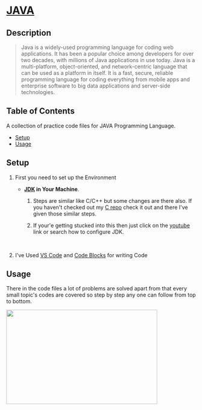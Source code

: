 # **[JAVA](https://www.java.com/en/download/)**

## **Description**

> Java is a widely-used programming language for coding web applications. It has been a popular choice among developers for over two decades, with millions of Java applications in use today. Java is a multi-platform, object-oriented, and network-centric language that can be used as a platform in itself. It is a fast, secure, reliable programming language for coding everything from mobile apps and enterprise software to big data applications and server-side technologies.

## **Table of Contents**

A collection of practice code files for JAVA Programming Language.

- [Setup](#setup)
- [Usage](#usage)

## **Setup**

1. First you need to set up the Environment

   - **[JDK](https://www.oracle.com/in/java/technologies/downloads/) in Your Machine**.

     1. Steps are similar like C/C++ but some changes are there also. If you haven't checked out my [C repo](https://github.com/anirban-629/C_Language) check it out and there I've given those similar steps.

     2. If your'e getting stucked into this then just click on the [youtube](https://www.youtube.com/results?search_query=how+to+configure+jdk) link or search how to configure JDK.

<br>

2. I've Used [VS Code](https://code.visualstudio.com/) and [Code Blocks](https://www.codeblocks.org/downloads/) for writing Code

## **Usage**

There in the code files a lot of problems are solved apart from that every small topic's codes are covered so step by step any one can follow from top to bottom.

<img src="https://thumbs.dreamstime.com/b/thank-you-message-person-using-laptop-computer-168457246.jpg" width="400" height="250">
